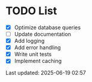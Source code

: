 # TODO List

- [x] Optimize database queries
- [ ] Update documentation
- [x] Add logging
- [x] Add error handling
- [x] Write unit tests
- [x] Implement caching

Last updated: 2025-06-19 02:57
